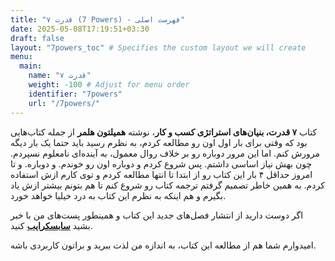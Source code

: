 ```yaml
---
title: "۷ قدرت (7 Powers) - فهرست اصلی"
date: 2025-05-08T17:19:51+03:30
draft: false
layout: "7powers_toc" # Specifies the custom layout we will create
menu:
  main:
    name: "۷ قدرت"
    weight: -100 # Adjust for menu order
    identifier: "7powers"
    url: "/7powers/"
---
```

کتاب **۷ قدرت، بنیان‌های استراتژی کسب و کار**، نوشته **همیلتون هلمر** از جمله کتاب‌هایی بود که وقتی برای بار اول اون رو مطالعه کردم، به نظرم رسید باید حتما یک بار دیگه مرورش کنم. اما این مرور دوباره رو بر خلاف روال معمول، به آینده‌ای نامعلوم نسپردم. چون بهش نیاز اساسی داشتم. پس شروع کردم و دوباره اون رو خوندم. و دوباره. و تا امروز حداقل ۴ بار این کتاب رو از ابتدا تا انتها مطالعه کردم و توی کارم ازش استفاده کردم. به همین خاطر تصمیم گرفتم ترجمه کتاب رو شروع کنم تا هم بتونم بیشتر ازش یاد بگیرم و هم اینکه به نظرم این کتاب به درد خیلیا خواهد خورد.

اگر دوست دارید از انتشار فصل‌های جدید این کتاب و همینطور پست‌های من با خبر بشید **[سابسکرایب](http://localhost:1313/subscribe/)** کنید.

امیدوارم شما هم از مطالعه این کتاب، به اندازه من لذت ببرید و براتون کاربردی باشه.